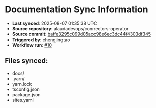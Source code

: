 # Documentation Sync Information

- **Last synced**: 2025-08-07 01:35:38 UTC
- **Source repository**: alaudadevops/connectors-operator
- **Source commit**: [baffe3295c099d05acc98e6ec3dc44f4303df345](https://github.com/alaudadevops/connectors-operator/commit/baffe3295c099d05acc98e6ec3dc44f4303df345)
- **Triggered by**: chengjingtao
- **Workflow run**: [#10](https://github.com/alaudadevops/connectors-operator/actions/runs/16792874228)

## Files synced:
- docs/
- .yarn/
- yarn.lock
- tsconfig.json
- package.json
- sites.yaml
